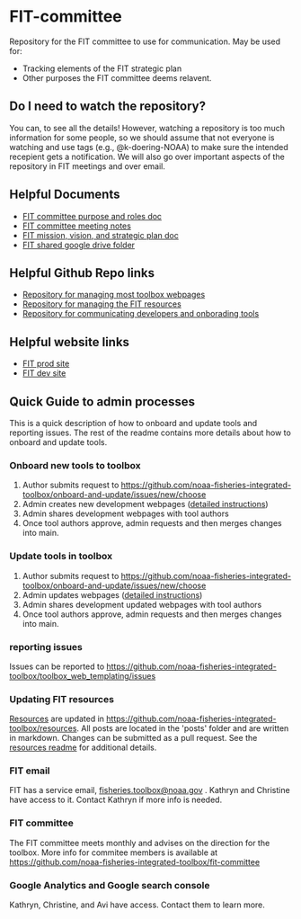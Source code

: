 # FIT-committee

Repository for the FIT committee to use for communication. May be used for:
 - Tracking elements of the FIT strategic plan
 - Other purposes the FIT committee deems relavent.

## Do I need to watch the repository?

You can, to see all the details! However, watching a repository is too much information for some people, so we should assume that not everyone is watching and use tags (e.g., @k-doering-NOAA) to make sure the intended recepient gets a notification. We will also go over important aspects of the repository in FIT meetings and over email.

## Helpful Documents
- [FIT committee purpose and roles doc](https://docs.google.com/document/d/17QNyOUledJpV_Uw7soKffRO-DIPQi9p8AjSEmXkQpQA/edit)
- [FIT committee meeting notes](https://docs.google.com/document/d/12CVGWsHG4vBYvwzmViyomfzN9CWcrCuuKH94m1364Dk/edit)
- [FIT mission, vision, and strategic plan doc](https://docs.google.com/document/d/1Pv3z64fK2r5hpvFhsdkn2r5kXB8ZVImoz3KzfIg_DPI/edit)
- [FIT shared google drive folder](https://drive.google.com/drive/folders/17YrvlA4RyagUAQNbMMj2LtMSFHnpV6Hf)

## Helpful Github Repo links

- [Repository for managing most toolbox webpages](https://github.com/noaa-fisheries-integrated-toolbox/toolbox_web_templating)
- [Repository for managing the FIT resources](https://github.com/noaa-fisheries-integrated-toolbox/resources)
- [Repository for communicating developers and onborading tools](https://github.com/noaa-fisheries-integrated-toolbox/onboard-and-update)

## Helpful website links
- [FIT prod site](https://noaa-fisheries-integrated-toolbox.github.io/)
- [FIT dev site](https://noaa-fisheries-integrated-toolbox.github.io/fit-dev/)

## Quick Guide to admin processes

This is a quick description of how to onboard and update tools and reporting issues. The rest of the readme contains more details about how to onboard and update tools.

### Onboard new tools to toolbox
1. Author submits request to https://github.com/noaa-fisheries-integrated-toolbox/onboard-and-update/issues/new/choose
2. Admin creates new development webpages ([detailed instructions](https://github.com/noaa-fisheries-integrated-toolbox/toolbox_web_templating#how-to-update-or-add-tool-landing-pages))
3. Admin shares development webpages with tool authors
4. Once tool authors approve, admin requests and then merges changes into main.

### Update tools in toolbox
1. Author submits request to https://github.com/noaa-fisheries-integrated-toolbox/onboard-and-update/issues/new/choose
2. Admin updates webpages ([detailed instructions](https://github.com/noaa-fisheries-integrated-toolbox/toolbox_web_templating#how-to-update-or-add-tool-landing-pages))
3. Admin shares development updated webpages with tool authors
4. Once tool authors approve, admin requests and then merges changes into main.

### reporting issues

Issues can be reported to https://github.com/noaa-fisheries-integrated-toolbox/toolbox_web_templating/issues

### Updating FIT resources

[Resources](https://noaa-fisheries-integrated-toolbox.github.io/resources/) are updated in https://github.com/noaa-fisheries-integrated-toolbox/resources. All posts are located in the 'posts' folder and are written in markdown. Changes can be submitted as a pull request. See the [resources readme](https://github.com/noaa-fisheries-integrated-toolbox/resources#readme) for additional details.

### FIT email

FIT has a service email, fisheries.toolbox@noaa.gov . Kathryn and Christine have access to it. Contact Kathryn if more info is needed.

### FIT committee

The FIT committee meets monthly and advises on the direction for the toolbox. More info for commitee members is available at https://github.com/noaa-fisheries-integrated-toolbox/fit-committee

### Google Analytics and Google search console

Kathryn, Christine, and Avi have access. Contact them to learn more.

